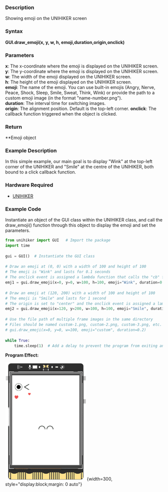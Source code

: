 ### Description
Showing emoji on the UNIHIKER screen
### Syntax
**GUI.draw_emoji(x, y, w, h, emoji,duration,origin,onclick)**
### Parameters
**x**:  The x-coordinate where the emoji is displayed on the UNIHIKER screen.  
**y**:  The y-coordinate where the emoji is displayed on the UNIHIKER screen.  
**w**:  The width of the emoji displayed on the UNIHIKER screen.  
**h**:  The height of the emoji displayed on the UNIHIKER screen.  
**emoji**:  The name of the emoji. You can use built-in emojis (Angry, Nerve, Peace, Shock, Sleep, Smile, Sweat, Think, Wink) or provide the path to a custom emoji image (in the format "name-number.png").  
**duration**:  The interval time for switching images.  
**origin**:  The alignment position. Default is the top-left corner. 
**onclick**:  The callback function triggered when the object is clicked.  
### Return
**Emoji object
### Example Description
In this simple example, our main goal is to display "Wink" at the top-left corner of the UNIHIKER and "Smile" at the centre of the UNIHIKER, both bound to a click callback function.
### Hardware Required

- [UNIHIKER](https://www.dfrobot.com/product-2691.html)
### Example Code
Instantiate an object of the GUI class within the UNIHIKER class, and call the draw_emoji() function through this object to display the emoji and set the parameters.
```python
from unihiker import GUI   # Import the package
import time

gui = GUI()  # Instantiate the GUI class

# Draw an emoji at (0, 0) with a width of 100 and height of 100
# The emoji is "Wink" and lasts for 0.1 seconds
# The onclick event is assigned a lambda function that calls the "cb" function with "emojis clicked" as an argument
emj1 = gui.draw_emoji(x=0, y=0, w=100, h=100, emoji="Wink", duration=0.1, onclick=lambda: cb("emojis clicked"))

# Draw an emoji at (120, 200) with a width of 100 and height of 100
# The emoji is "Smile" and lasts for 1 second
# The origin is set to "center" and the onclick event is assigned a lambda function that calls the "cb" function with "emojis clicked" as an argument
emj2 = gui.draw_emoji(x=120, y=200, w=100, h=100, emoji="Smile", duration=1, origin="center", onclick=lambda: cb("emojis clicked"))

# Use the file path of multiple frame images in the same directory
# Files should be named custom-1.png, custom-2.png, custom-3.png, etc.
# gui.draw_emoji(x=0, y=0, w=100, emoji="custom", duration=0.2)

while True:
    time.sleep(1)  # Add a delay to prevent the program from exiting and to observe the effects
```
**Program Effect:**  
  
![image.png](img/4.draw_emoji()/1718941056976-dc9168bf-e8c1-434e-9f35-1e72148c879e.png){width=300, style="display:block;margin: 0 auto"}
